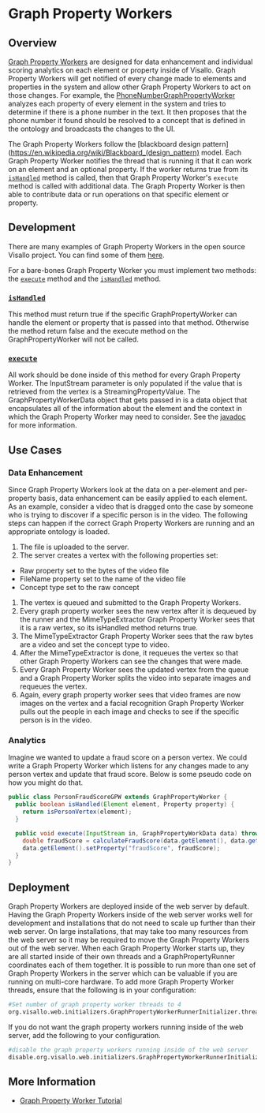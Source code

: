 # Graph Property Workers

## Overview

[Graph Property Workers](../../java/org/visallo/core/ingest/graphProperty/GraphPropertyWorker.html) are designed for data enhancement and individual scoring analytics on each element or property inside of Visallo.  Graph Property Workers will get notified of every change made to elements and properties in the system and allow other Graph Property Workers to act on those changes.  For example, the [PhoneNumberGraphPropertyWorker](../../java/org/visallo/phoneNumber/PhoneNumberGraphPropertyWorker.html) analyzes each property of every element in the system and tries to determine if there is a phone number in the text.  It then proposes that the phone number it found should be resolved to a concept that is defined in the ontology and broadcasts the changes to the UI.

The Graph Property Workers follow the [blackboard design pattern](https://en.wikipedia.org/wiki/Blackboard_(design_pattern) model.  Each Graph Property Worker notifies the thread that is running it that it can work on an element and an optional property.  If the worker returns true from its [```isHandled```](../../java/org/visallo/core/ingest/graphProperty/GraphPropertyWorker.html#isHandled-org.vertexium.Element-org.vertexium.Property-) method is called, then that Graph Property Worker's ```execute``` method is called with additional data.  The Graph Property Worker is then able to contribute data or run operations on that specific element or property.

## Development

There are many examples of Graph Property Workers in the open source Visallo project. You can find some of them [here](https://github.com/v5analytics/visallo/search?q=%22extends+GraphPropertyWorker%22&type=Code).  

For a bare-bones Graph Property Worker you must implement two methods: the [```execute```](../../java/org/visallo/core/ingest/graphProperty/GraphPropertyWorker.html#execute-java.io.InputStream-org.visallo.core.ingest.graphProperty.GraphPropertyWorkData-) method and the [```isHandled```](../../java/org/visallo/core/ingest/graphProperty/GraphPropertyWorker.html#isHandled-org.vertexium.Element-org.vertexium.Property-) method.

### [```isHandled```](../../java/org/visallo/core/ingest/graphProperty/GraphPropertyWorker.html#isHandled-org.vertexium.Element-org.vertexium.Property-)
This method must return true if the specific GraphPropertyWorker can handle the element or property that is passed into that method.  Otherwise the method return false and the execute method on the GraphPropertyWorker will not be called.

### [```execute```](../../java/org/visallo/core/ingest/graphProperty/GraphPropertyWorker.html#execute-java.io.InputStream-org.visallo.core.ingest.graphProperty.GraphPropertyWorkData-)
All work should be done inside of this method for every Graph Property Worker.  The InputStream parameter is only populated if the value that is retrieved from the vertex is a StreamingPropertyValue.  The GraphPropertyWorkerData object that gets passed in is a data object that encapsulates all of the information about the element and the context in which the Graph Property Worker may need to consider.  See the [javadoc](../../java/org/visallo/core/ingest/graphProperty/GraphPropertyWorker.html) for more information.

## Use Cases

### Data Enhancement

Since Graph Property Workers look at the data on a per-element and per-property basis, data enhancement can be easily applied to each element. As an example, consider a video that is dragged onto the case by someone who is trying to discover if a specific person is in the video.  The following steps can happen if the correct Graph Property Workers are running and an appropriate ontology is loaded.

1. The file is uploaded to the server.
1. The server creates a vertex with the following properties set:
  * Raw property set to the bytes of the video file 
  * FileName property set to the name of the video file 
  * Concept type set to the raw concept
1. The vertex is queued and submitted to the Graph Property Workers.
1. Every graph property worker sees the new vertex after it is dequeued by the runner and the MimeTypeExtractor Graph Property Worker sees that it is a raw vertex, so its isHandled method returns true.
1. The MimeTypeExtractor Graph Property Worker sees that the raw bytes are a video and set the concept type to video.
1. After the MimeTypeExtractor is done, it requeues the vertex so that other Graph Property Workers can see the changes that were made.
1. Every Graph Property Worker sees the updated vertex from the queue and a Graph Property Worker splits the video into separate images and requeues the vertex.
1. Again, every graph property worker sees that video frames are now images on the vertex and a facial recognition Graph Property Worker pulls out the people in each image and checks to see if the specific person is in the video.

### Analytics

Imagine we wanted to update a fraud score on a person vertex. We could write a Graph Property Worker which listens for any changes made to any person vertex and update that fraud score. Below is some pseudo code on how you might do that.

```java
public class PersonFraudScoreGPW extends GraphPropertyWorker {
  public boolean isHandled(Element element, Property property) {
    return isPersonVertex(element);
  }

  public void execute(InputStream in, GraphPropertyWorkData data) throws Exception {
    double fraudScore = calculateFraudScore(data.getElement(), data.getElement().getEdges());
    data.getElement().setProperty("fraudScore", fraudScore);
  }
}
```

## Deployment

Graph Property Workers are deployed inside of the web server by default.  Having the Graph Property Workers inside of the web server works well for development and installations that do not need to scale up further than their web server.  On large installations, that may take too many resources from the web server so it may be required to move the Graph Property Workers out of the web server.  When each Graph Property Worker starts up, they are all started inside of their own threads and a GraphPropertyRunner coordinates each of them together.  It is possible to run more than one set of Graph Property Workers in the server which can be valuable if you are running on multi-core hardware.  To add more Graph Property Worker threads, ensure that the following is in your configuration:

```bash
#Set number of graph property worker threads to 4
org.visallo.web.initializers.GraphPropertyWorkerRunnerInitializer.threadcount=4
```

If you do not want the graph property workers running inside of the web server, add the following to your configuration.

```bash
#disable the graph property workers running inside of the web server
disable.org.visallo.web.initializers.GraphPropertyWorkerRunnerInitializer=true

```

## More Information

* [Graph Property Worker Tutorial](../../tutorials/helloworldgpw.md)
